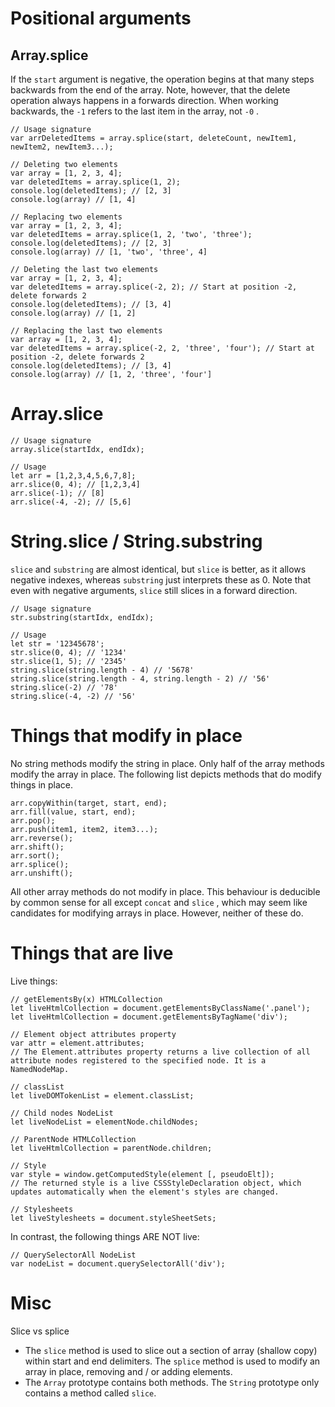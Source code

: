 # Positional arguments

## Array.splice

If the `start` argument is negative, the operation begins at that many steps backwards from the end of the array. Note, however, that the delete operation always happens in a forwards direction. When working backwards, the `-1` refers to the last item in the array, not `-0` .

``` 
// Usage signature
var arrDeletedItems = array.splice(start, deleteCount, newItem1, newItem2, newItem3...);

// Deleting two elements
var array = [1, 2, 3, 4];
var deletedItems = array.splice(1, 2);
console.log(deletedItems); // [2, 3]
console.log(array) // [1, 4]

// Replacing two elements
var array = [1, 2, 3, 4];
var deletedItems = array.splice(1, 2, 'two', 'three');
console.log(deletedItems); // [2, 3]
console.log(array) // [1, 'two', 'three', 4]

// Deleting the last two elements
var array = [1, 2, 3, 4];
var deletedItems = array.splice(-2, 2); // Start at position -2, delete forwards 2
console.log(deletedItems); // [3, 4]
console.log(array) // [1, 2]

// Replacing the last two elements
var array = [1, 2, 3, 4];
var deletedItems = array.splice(-2, 2, 'three', 'four'); // Start at position -2, delete forwards 2
console.log(deletedItems); // [3, 4]
console.log(array) // [1, 2, 'three', 'four']
```

# Array.slice

``` 
// Usage signature
array.slice(startIdx, endIdx);

// Usage
let arr = [1,2,3,4,5,6,7,8];
arr.slice(0, 4); // [1,2,3,4]
arr.slice(-1); // [8]
arr.slice(-4, -2); // [5,6]
```

# String.slice / String.substring

`slice` and `substring` are almost identical, but `slice` is better, as it allows negative indexes, whereas `substring` just interprets these as 0. Note that even with negative arguments, `slice` still slices in a forward direction.

``` 
// Usage signature
str.substring(startIdx, endIdx);

// Usage
let str = '12345678';
str.slice(0, 4); // '1234'
str.slice(1, 5); // '2345'
string.slice(string.length - 4) // '5678'
string.slice(string.length - 4, string.length - 2) // '56'
string.slice(-2) // '78'
string.slice(-4, -2) // '56'
```

# Things that modify in place

No string methods modify the string in place. Only half of the array methods modify the array in place. The following list depicts methods that do modify things in place.

``` 
arr.copyWithin(target, start, end);
arr.fill(value, start, end);
arr.pop();
arr.push(item1, item2, item3...);
arr.reverse();
arr.shift();
arr.sort();
arr.splice();
arr.unshift();
```

All other array methods do not modify in place. This behaviour is deducible by common sense for all except `concat` and `slice` , which may seem like candidates for modifying arrays in place. However, neither of these do.

# Things that are live

Live things:

``` 
// getElementsBy(x) HTMLCollection
let liveHtmlCollection = document.getElementsByClassName('.panel');
let liveHtmlCollection = document.getElementsByTagName('div');

// Element object attributes property
var attr = element.attributes;
// The Element.attributes property returns a live collection of all attribute nodes registered to the specified node. It is a NamedNodeMap.

// classList
let liveDOMTokenList = element.classList;

// Child nodes NodeList
let liveNodeList = elementNode.childNodes;

// ParentNode HTMLCollection
let liveHtmlCollection = parentNode.children;

// Style
var style = window.getComputedStyle(element [, pseudoElt]);
// The returned style is a live CSSStyleDeclaration object, which updates automatically when the element's styles are changed.

// Stylesheets
let liveStylesheets = document.styleSheetSets;
```

<p>In contrast, the following things ARE NOT live:</p>

``` 
// QuerySelectorAll NodeList
var nodeList = document.querySelectorAll('div');
```

# Misc

Slice vs splice

* The `slice` method is used to slice out a section of array (shallow copy) within start and end delimiters. The `splice` method is used to modify an array in place, removing and / or adding elements.
* The `Array` prototype contains both methods. The `String` prototype only contains a method called `slice`.
